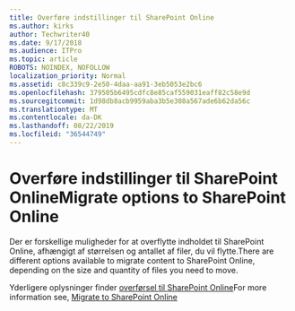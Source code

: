 ```yaml
---
title: Overføre indstillinger til SharePoint Online
ms.author: kirks
author: Techwriter40
ms.date: 9/17/2018
ms.audience: ITPro
ms.topic: article
ROBOTS: NOINDEX, NOFOLLOW
localization_priority: Normal
ms.assetid: c8c339c9-2e50-4daa-aa91-3eb5053e2bc6
ms.openlocfilehash: 379505b6495cdfc8e85caf559031eaff82c58e9d
ms.sourcegitcommit: 1d98db8acb9959aba3b5e308a567ade6b62da56c
ms.translationtype: MT
ms.contentlocale: da-DK
ms.lasthandoff: 08/22/2019
ms.locfileid: "36544749"
---
```

# <a name="migrate-options-to-sharepoint-online"></a><span data-ttu-id="71d87-102">Overføre indstillinger til SharePoint Online</span><span class="sxs-lookup"><span data-stu-id="71d87-102">Migrate options to SharePoint Online</span></span>

<span data-ttu-id="71d87-103">Der er forskellige muligheder for at overflytte indholdet til SharePoint Online, afhængigt af størrelsen og antallet af filer, du vil flytte.</span><span class="sxs-lookup"><span data-stu-id="71d87-103">There are different options available to migrate content to SharePoint Online, depending on the size and quantity of files you need to move.</span></span>
  
<span data-ttu-id="71d87-104">Yderligere oplysninger finder [overførsel til SharePoint Online](https://go.microsoft.com/fwlink/?linkid-2022029)</span><span class="sxs-lookup"><span data-stu-id="71d87-104">For more information see, [Migrate to SharePoint Online](https://go.microsoft.com/fwlink/?linkid-2022029)</span></span>
  

